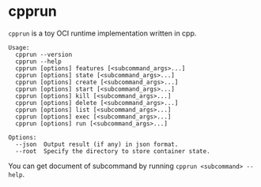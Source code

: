 # cpprun

`cpprun` is a toy OCI runtime implementation written in cpp.

    Usage:
      cpprun --version
      cpprun --help
      cpprun [options] features [<subcommand_args>...]
      cpprun [options] state [<subcommand_args>...]
      cpprun [options] create [<subcommand_args>...]
      cpprun [options] start [<subcommand_args>...]
      cpprun [options] kill [<subcommand_args>...]
      cpprun [options] delete [<subcommand_args>...]
      cpprun [options] list [<subcommand_args>...]
      cpprun [options] exec [<subcommand_args>...]
      cpprun [options] run [<subcommand_args>...]

    Options:
      --json  Output result (if any) in json format.
      --root  Specify the directory to store container state.

You can get document of subcommand by running `cpprun <subcommand> --help`.

